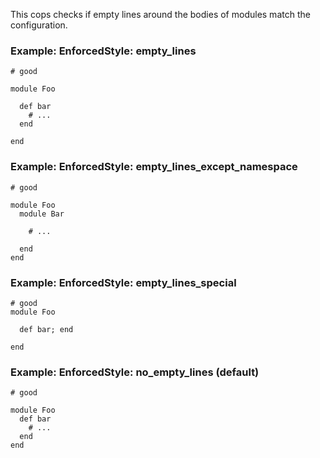 This cops checks if empty lines around the bodies of modules match
the configuration.

### Example: EnforcedStyle: empty_lines
    # good

    module Foo

      def bar
        # ...
      end

    end

### Example: EnforcedStyle: empty_lines_except_namespace
    # good

    module Foo
      module Bar

        # ...

      end
    end

### Example: EnforcedStyle: empty_lines_special
    # good
    module Foo

      def bar; end

    end

### Example: EnforcedStyle: no_empty_lines (default)
    # good

    module Foo
      def bar
        # ...
      end
    end